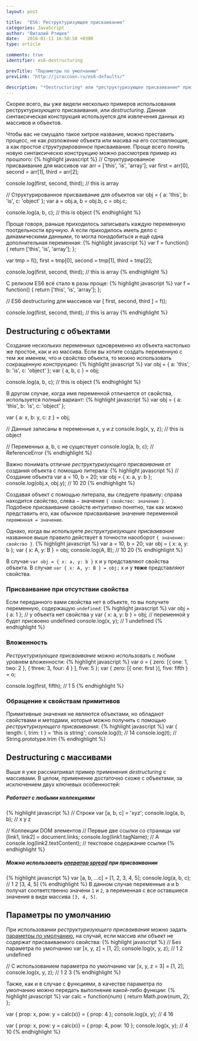 ```yaml
---
layout: post

title:  "ES6: Реструктуризующее присваивание"
categories: JavaScript
author: "Виталий Ртищев"
date:   2016-01-11 16:50:58 +0300
type: article

comments: true
identifier: es6-destructuring

prevTitle: "Параметры по умолчанию"
prevLink: "http://jsraccoon.ru/es6-defaults/"

description: "*Destructuring* или *реструктуризующее присваивание* призвано существенно уменьшить количество кода, необходимого для извлечения данных из массивов и объектов. С помощью одной строчки кода теперь можно создать несколько переменных."
---
```


Скорее всего, вы уже видели несколько примеров использования реструктуризующего присваивания, или *destructuring*. Данная синтаксическая конструкция используется для извлечения данных из массивов и объектов. 

Чтобы вас не смущало такое хитрое название, можно преставить процесс, не как *разложение* объекта или масива на его составляющие, а как простое *структурированное* присваивание. Проще всего понять новую синтаксическю конструкцию можно рассмотрев пример из прошлого:
{% highlight javascript %}
// Структурированное присваивание для массивов
var arr = ['this', 'is', 'array'];
var first = arr[0], 
    second = arr[1], 
    third = arr[2];

console.log(first, second, third); // this is array

// Структурированное присваивание для объектов
var obj = {
  a: 'this',
  b: 'is',
  c: 'object'
};
var a = obj.a, 
    b = obj.b, 
    c = obj.c;

console.log(a, b, c); // this is object
{% endhighlight %} 

Проще говоря, раньше приходилось записывать каждую переменную поотдельности вручную. А если приходилось иметь дело с динамическими данными, то могла понадобиться и ещё одна дополнительная переменная:
{% highlight javascript %}
var f = function() {
  return ['this', 'is', 'array'];
};

var tmp = f(),
    first = tmp[0], 
    second = tmp[1], 
    third = tmp[2];

console.log(first, second, third); // this is array
{% endhighlight %} 

С релизом ES6 всё стало в разы проще:
{% highlight javascript %}
var f = function() {
  return ['this', 'is', 'array'];
};

// ES6 destructuring для массивов
var [ first, second, third ] = f();

console.log(first, second, third); // this is array
{% endhighlight %}

## Destructuring с объектами
Создание нескольких переменных одновременно из объекта настолько же простое, как и из массива. Если вы хотите создать переменную с тем же именем, что и свойство объекта, то можно использовать сокращенную конструкцию:
{% highlight javascript %}
var obj = {
  a: 'this',
  b: 'is',
  c: 'object'
};
var { a, b, c } = obj;

console.log(a, b, c); // this is object
{% endhighlight %}

В другом случае, когда имя переменной отличается от свойства, используется полный вариант:
{% highlight javascript %}
var obj = {
  a: 'this',
  b: 'is',
  c: 'object'
};

var { a: x, b: y, c: z } = obj;

// Данные записаны в переменные x, y и z
console.log(x, y, z); // this is object

// Переменных a, b, c не существует
console.log(a, b, c); // ReferenceError
{% endhighlight %}

Важно понимать отличие *реструктуризующего присваивания* от создания объекта с помощью литерала:
{% highlight javascript %}
// Создание объекта 
var a = 10, b = 20;
var obj = { x: a, y: b };
console.log(obj.x, obj.y); // 10 20
{% endhighlight %}

Создавая объект с помощью литерала, вы следуете правилу: справа находится свойство, слева − значение `{ свойство: значение }`. Подобное присваивание свойств интуитивно понятно, так как можно представить его, как обычное присваивание значение переменной `переменная = значение`. 

Однако, когда вы используете *реструктуризующее присваивание* названное выше правило действует в точности наооборот `{ значение: свойство }`. 
{% highlight javascript %}
var a = 10, b = 20;
var obj = { x: a, y: b };
var       { x: A, y: B } = obj;
console.log(A, B); // 10 20
{% endhighlight %}

В случае `var obj = { x: a, y: b }` x и y представляют свойства объекта. В случае `var { x: A, y: B } = obj;` x и y **тоже** представляют свойства. 

### Присваивание при отсутствии свойства
Если переданного вами свойства нет в объекте, то вы получите переменную, содержащую `undefined`:
{% highlight javascript %}
var obj = { a: 1 };
// у объекта нет свойства y
var { x: a, y: b } = obj;
// переменной y будет присвоено undefined
console.log(x, y); // 1 undefined
{% endhighlight %}

### Вложенность
*Реструктуризующее присваивание* можно использовать с любым уровнем вложенности:
{% highlight javascript %}
var o = { zero: [{ one: 1, two: 2 }, { three: 3, four: 4 } ], five: 5 };
var { zero: [{ one: first }], five: fifth } = o;

console.log(first, fifth); // 1 5
{% endhighlight %}

### Обращение к свойствам примитивов
Примитивные значения не являются объектами, но обладают свойствами и методами, которые можно получить с помощью *реструктуризующего присваивания*:
{% highlight javascript %}
var { length: l, trim: t } = 'this is string';
console.log(l); // 14
console.log(t); // String.prototype.trim
{% endhighlight %}

## Destructuring с массивами
Выше я уже рассматривал пример применения *destructuring* с массивами. В целом, применение достаточно схоже с объектами, за исключением двух ключевых особенностей:

##### Работает с любыми коллекциями
{% highlight javascript %}
// Строки
var [a, b, c] = 'xyz';
console.log(a, b, b); // x y z

// Коллекции DOM элементов
// Первые две ссылки со страницы
var [link1, link2] = document.links;
console.log(link1.tagName); // A
console.log(link2.textContent); // текстовое содержание ссылки
{% endhighlight %}

##### Можно использовать [оператор spread](http://jsraccoon.ru/es6-spread-rest/) при присваивании
{% highlight javascript %}
var [a, b, ...c] = [1, 2, 3, 4, 5];
console.log(a, b, c); // 1 2 [3, 4, 5]
{% endhighlight %}
В данном случае переменные a и b получат соответственно значени `1` и `2`, а переменная c все оставшиеся значения в виде массива `[3, 4, 5]`.

## Параметры по умолчанию
При использовании *реструктуризующего присваивания* можно задать [параметры по умолчанию](http://jsraccoon.ru/es6-defaults/), на случай, если массив или объект не содержат присваиваемого свойства:
{% highlight javascript %}
// Без параметра по умолчанию
var [x, y, z] = [1, 2];
console.log(x, y, z); // 1 2 undefined

// С использованием параметра по умолчанию
var [x, y, z = 3] = [1, 2];
console.log(x, y, z); // 1 2 3
{% endhighlight %}

Также, как и в случае с функциями, в качестве параметра по умолчанию можно передать выполнение какой-либо функции:
{% highlight javascript %}
var calc = function(num) {
  return Math.pow(num, 2);
};

var { prop: x, pow: y = calc(x)} = { prop: 4 };
console.log(x, y); // 4 16

var { prop: x, pow: y = calc(x)} = { prop: 4, pow: 10 };
console.log(x, y); // 4 10
{% endhighlight %}